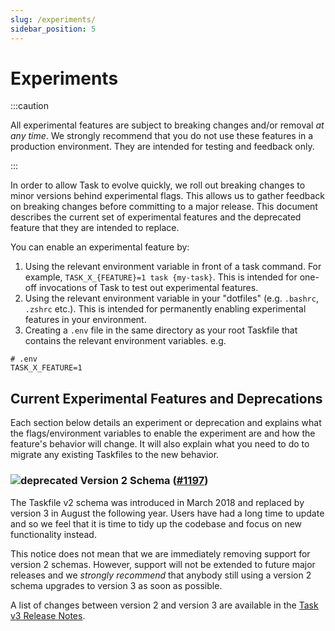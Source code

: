 ```yaml
---
slug: /experiments/
sidebar_position: 5
---
```


# Experiments

:::caution

All experimental features are subject to breaking changes and/or removal _at any
time_. We strongly recommend that you do not use these features in a production
environment. They are intended for testing and feedback only.

:::

In order to allow Task to evolve quickly, we roll out breaking changes to minor
versions behind experimental flags. This allows us to gather feedback on
breaking changes before committing to a major release. This document describes
the current set of experimental features and the deprecated feature that they
are intended to replace.

You can enable an experimental feature by:

1. Using the relevant environment variable in front of a task command. For
   example, `TASK_X_{FEATURE}=1 task {my-task}`. This is intended for one-off
   invocations of Task to test out experimental features.
1. Using the relevant environment variable in your "dotfiles" (e.g. `.bashrc`,
   `.zshrc` etc.). This is intended for permanently enabling experimental
   features in your environment.
1. Creating a `.env` file in the same directory as your root Taskfile that
   contains the relevant environment variables. e.g.

```shell
# .env
TASK_X_FEATURE=1
```

## Current Experimental Features and Deprecations

Each section below details an experiment or deprecation and explains what the
flags/environment variables to enable the experiment are and how the feature's
behavior will change. It will also explain what you need to do to migrate any
existing Taskfiles to the new behavior.

<!-- EXPERIMENT TEMPLATE - Include sections as necessary...

### ![experiment] {Feature} ([#{issue}](https://github.com/go-task/task/issues/{issue})), ...)

- Environment variable: `TASK_X_{feature}`
- Deprecates: {list any existing functionality that will be deprecated by this experiment}
- Breaks: {list any existing functionality that will be broken by this experiment}

{Short description of the feature}

{Short explanation of how users should migrate to the new behavior}

-->

### ![deprecated] Version 2 Schema ([#1197][deprecate-version-2-schema])

The Taskfile v2 schema was introduced in March 2018 and replaced by version 3 in
August the following year. Users have had a long time to update and so we feel
that it is time to tidy up the codebase and focus on new functionality instead.

This notice does not mean that we are immediately removing support for version 2
schemas. However, support will not be extended to future major releases and we
_strongly recommend_ that anybody still using a version 2 schema upgrades to
version 3 as soon as possible.

A list of changes between version 2 and version 3 are available in the [Task v3
Release Notes][version-3-release-notes].

<!-- prettier-ignore-start -->
[breaking-change-proposal]: https://github.com/go-task/task/discussions/1191
[deprecate-version-2-schema]: https://github.com/go-task/task/issues/1197
[version-3-release-notes]: https://github.com/go-task/task/releases/tag/v3.0.0
[deprecated]: https://img.shields.io/badge/deprecated-red
[experiment]: https://img.shields.io/badge/experiment-yellow
<!-- prettier-ignore-end -->
